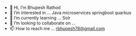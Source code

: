 - 👋 Hi, I’m Bhupesh Rathod
- 👀 I’m interested in ... Java microservices springboot quarkus
- 🌱 I’m currently learning ... Solr
- 💞️ I’m looking to collaborate on ...
- 📫 How to reach me ... rbhupesh78@gmail.com

<!---
rbhupesh/rbhupesh is a ✨ special ✨ repository because its `README.md` (this file) appears on your GitHub profile.
You can click the Preview link to take a look at your changes.
--->
